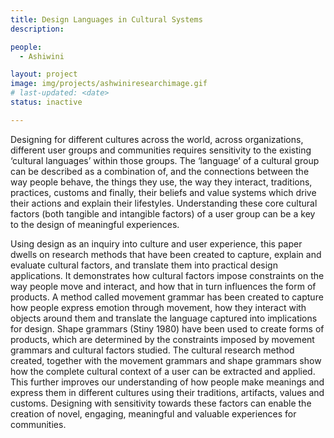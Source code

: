 ```yaml
---
title: Design Languages in Cultural Systems
description: 

people:
  - Ashiwini

layout: project
image: img/projects/ashwiniresearchimage.gif
# last-updated: <date>
status: inactive

---
```

Designing for different cultures across the world, across organizations, different user groups and communities requires sensitivity to the existing ‘cultural languages’ within those groups. The ‘language’ of a cultural group can be described as a combination of, and the connections between the way people behave, the things they use, the way they interact, traditions, practices, customs and finally, their beliefs and value systems which drive their actions and explain their lifestyles. Understanding these core cultural factors (both tangible and intangible factors) of a user group can be a key to the design of meaningful experiences.

Using design as an inquiry into culture and user experience, this paper dwells on research methods that have been created to capture, explain and evaluate cultural factors, and translate them into practical design applications. It demonstrates how cultural factors impose constraints on the way people move and interact, and how that in turn influences the form of products. A method called movement grammar has been created to capture how people express emotion through movement, how they interact with objects around them and translate the language captured into implications for design. Shape grammars (Stiny 1980) have been used to create forms of products, which are determined by the constraints imposed by movement grammars and cultural factors studied. The cultural research method created, together with the movement grammars and shape grammars show how the complete cultural context of a user can be extracted and applied. This further improves our understanding of how people make meanings and express them in different cultures using their traditions, artifacts, values and customs. Designing with sensitivity towards these factors can enable the creation of novel, engaging, meaningful and valuable experiences for communities.